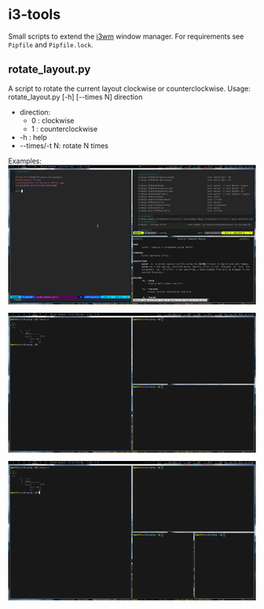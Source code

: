 # i3-tools
Small scripts to extend the [i3wm](https://i3wm.org/) window manager. For requirements see `Pipfile` and `Pipfile.lock`.

## rotate_layout.py ##
A script to rotate the current layout clockwise or counterclockwise.
Usage: rotate_layout.py [-h] [--times N] direction

 * direction:
   * 0 : clockwise
   * 1 : counterclockwise
 * -h : help
 * --times/-t N: rotate N times

Examples:
![rotate_layout example 1](images/01_rotate_layout.gif)

![rotate_layout example 1](images/02_rotate_layout.gif)

![rotate_layout example 1](images/03_rotate_layout.gif)
